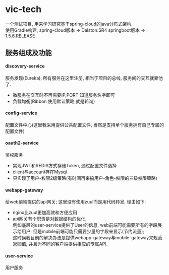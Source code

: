 # vic-tech
  一个测试项目, 用来学习研究基于spring-cloud的java分布式架构.<br />
  使用Gradle构建, spring-cloud版本 -> Dalston.SR4  springboot版本 -> 1.5.6.RELEASE

## 服务组成及功能

#### discovery-service

  服务发现(Eureka), 所有服务在这里注册, 相当于项目的总线, 服务间的交互就靠他了.
  
  * 微服务在交互时不再需要IP,PORT 知道服务名字即可
  * 负载均衡(Ribbon 使用默认策略,就是轮询)

#### config-service
  配置文件中心(这里我采用提供公共配置文件, 当然是支持单个服务拥有自己专属的配置文件)

#### oauth2-service
  鉴权服务
  
  * 实现JWT和REDIS方式存储Token, 通过配置文件选择
  * client与account存在Mysql
  * 只实现了用户-权限2级策略(有时间再来搞用户-角色-权限的三级权限策略)

#### webapp-gateway
  给web前端提供的api网关; 这里没有使用zuul而是用代码转发, 理由如下:
  * nginx比zuul更加高效和方便应用
  * api网关有个职责是对数据结构的优化, <br />
    例如底层的user-service提供了User的信息, web前端可能需要所有的字段展示给用户; 但是mobile前端可能只需要少量的字段来显示(节约流量);<br />
    这时候我目前的解决办法是提供webapp-gateway与mobile-gateway来规范返回值, 并且为不同的客户端提供相应的专属API.

#### user-service
  用户服务
